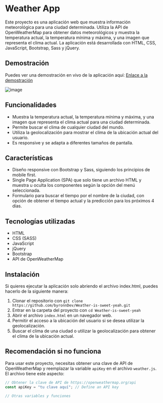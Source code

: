 # Weather App

Este proyecto es una aplicación web que muestra información meteorológica para una ciudad determinada. Utiliza la API de OpenWeatherMap para obtener datos meteorológicos y muestra la temperatura actual, la temperatura mínima y máxima, y una imagen que representa el clima actual. La aplicación está desarrollada con HTML, CSS, JavaScript, Bootstrap, Sass y jQuery.

## Demostración

Puedes ver una demostración en vivo de la aplicación aquí: [Enlace a la demostración](https://byronndev.github.io/Weather-is-sweet-yeah/)


![image](https://github.com/byronnDev/Weather-is-sweet-yeah/assets/38868773/389e6e45-30e3-41ae-9ffa-7efb43f99a8a)


## Funcionalidades

- Muestra la temperatura actual, la temperatura mínima y máxima, y una imagen que representa el clima actual para una ciudad determinada.
- Permite buscar el clima de cualquier ciudad del mundo.
- Utiliza la geolocalización para mostrar el clima de la ubicación actual del usuario.
- Es responsive y se adapta a diferentes tamaños de pantalla.
  
## Características

- Diseño responsive con Bootstrap y Sass, siguiendo los principios de mobile first.
- Single Page Application (SPA) que solo tiene un archivo HTML y muestra u oculta los componentes según la opción del menú seleccionada.
- Formulario para buscar el tiempo por el nombre de la ciudad, con opción de obtener el tiempo actual y la predicción para los próximos 4 días.

## Tecnologías utilizadas

- HTML
- CSS (SASS)
- JavaScript
- jQuery
- Bootstrap
- API de OpenWeatherMap

## Instalación

Si quieres ejecutar la aplicación solo abriendo el archivo index.html, puedes hacerlo de la siguiente manera:

1. Clonar el repositorio con `git clone https://github.com/byronnDev/Weather-is-sweet-yeah.git`
2. Entrar en la carpeta del proyecto con `cd Weather-is-sweet-yeah`
3. Abrir el archivo `index.html` en un navegador web.
4. Permitir el acceso a la ubicación del usuario si se desea utilizar la geolocalización.
5. Buscar el clima de una ciudad o utilizar la geolocalización para obtener el clima de la ubicación actual.
## Recomendación si no funciona

Para usar este proyecto, necesitas obtener una clave de API de OpenWeatherMap y reemplazar la variable `apiKey` en el archivo `weather.js`. El archivo tiene este aspecto:

```js
// Obtener la clave de API de https://openweathermap.org/api
const apiKey = "tu clave aquí"; // Define an API key

// Otras variables y funciones
```
